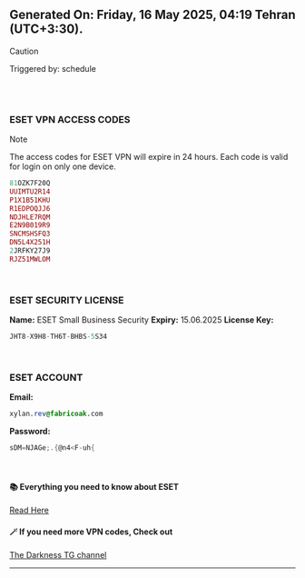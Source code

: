 ## Generated On: Friday, 16 May 2025, 04:19 Tehran (UTC+3:30).

> [!CAUTION]
> Triggered by: schedule

<br><br>

### ESET VPN ACCESS CODES

> [!NOTE]
> The access codes for ESET VPN will expire in 24 hours.
> Each code is valid for login on only one device.

```ruby
81OZK7F20Q
UUIMTU2R14
P1X1B51KHU
R1EDPOQJJ6
NDJHLE7RQM
E2N9B019R9
SNCMSHSFQ3
DN5L4X251H
2JRFKY27J9
RJZ51MWLOM
```

<br>

### ESET SECURITY LICENSE

**Name:** ESET Small Business Security
**Expiry:** 15.06.2025
**License Key:**

```POV-Ray SDL
JHT8-X9H8-TH6T-BHBS-5S34
```

<br>

### ESET ACCOUNT

**Email:**

```CSS
xylan.rev@fabricoak.com
```

**Password:**

```POV-Ray SDL
sDM=NJAGe;.{@n4<F-uh{
```

<br>

#### 📚 Everything you need to know about ESET

[Read Here](https://t.me/F_NiREvil/2113)

#### 🪄 If you need more VPN codes, Check out

[The Darkness TG channel](https://t.me/Eset_key_trial)

---

<br><br>


